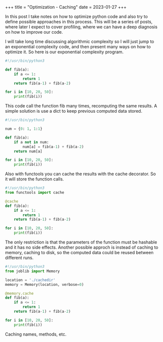 +++
title = "Optimization - Caching"
date = 2023-01-27
+++

In this post I take notes on how to optimize python code and also try to define
possible approaches in this process. This will be a series of posts, where later
I expect to cover profiling, where we can have a deep diagnosis on how to improve
our code.

I will take long time discussing algorithmic complexity so I will just jump to an
exponential complexity code, and then present many ways on how to optimize it. So
here is our exponential complexity program.

```python
#!/usr/bin/python3

def fib(a):
    if a <= 1:
        return 1
    return fib(a-1) + fib(a-2)

for i in [10, 20, 50]:
    print(fib(i))
```

This code call the function fib many times, recomputing the same results. A simple
solution is use a dict to keep previous computed data stored.

```python
#!/usr/bin/python3

num = {0: 1, 1:1}

def fib(a):
    if a not in num:
        num[a] = fib(a-1) + fib(a-2)
    return num[a]

for i in [10, 20, 50]:
    print(fib(i))
```
Also with functools you can cache the results with the cache decorator. So it will
store the function calls.

```python
#!/usr/bin/python3
from functools import cache

@cache
def fib(a):
    if a <= 1:
        return 1
    return fib(a-1) + fib(a-2)

for i in [10, 20, 50]:
    print(fib(i))
```

The only restriction is that the parameters of the function must be hashable and
it has no side effects. Another possible approch is instead of caching to memory,
caching to disk, so the computed data could be reused between different runs.

```python
#!/usr/bin/python3
from joblib import Memory

location = './cachedir'
memory = Memory(location, verbose=0)

@memory.cache
def fib(a):
    if a <= 1:
        return 1
    return fib(a-1) + fib(a-2)

for i in [10, 20, 50]:
    print(fib(i))
```
Caching names, methods, etc.

```python

```
